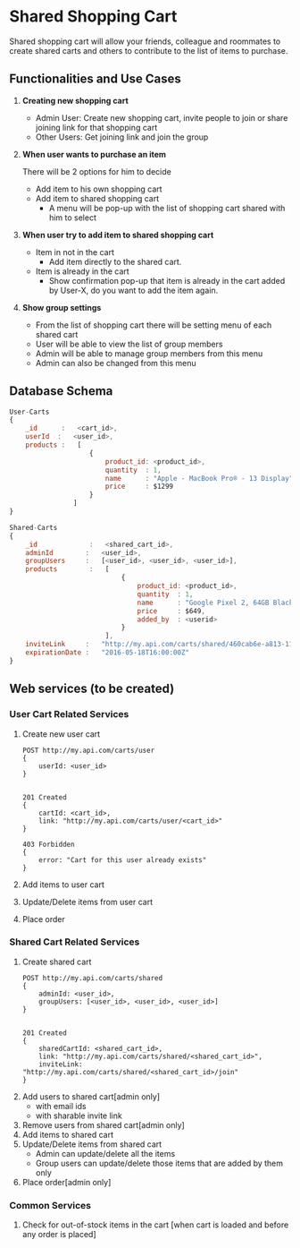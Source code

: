 # Shared Shopping Cart

Shared shopping cart will allow your friends, colleague and roommates to create shared carts and others to contribute to the list of items to purchase.

## Functionalities and Use Cases ##

1. **Creating new shopping cart**

    * Admin User: Create new shopping cart, invite people to join or share joining link for that shopping cart
    * Other Users: Get joining link and join the group

2. **When user wants to purchase an item**
    
    There will be 2 options for him to decide

    * Add item to his own shopping cart
    * Add item to shared shopping cart
        * A menu will be pop-up with the list of shopping cart shared with him to select

3. **When user try to add item to shared shopping cart**

    * Item in not in the cart
        * Add item directly to the shared cart.
    * Item is already in the cart
        * Show confirmation pop-up that item is already in the cart added by User-X, do you want to add the item again.

4. **Show group settings**

    * From the list of shopping cart there will be setting menu of each shared cart
    * User will be able to view the list of group members
    * Admin will be able to manage group members from this menu
    * Admin can also be changed from this menu



## Database Schema ##

```javascript
User-Carts
{
    _id      :   <cart_id>,
    userId  :   <user_id>,
    products :   [ 
                    { 
                        product_id: <product_id>,
                        quantity  : 1,
                        name      : "Apple - MacBook Pro® - 13 Display",
                        price     : $1299
                    }
                ]
}
```
```javascript
Shared-Carts
{
    _id             :   <shared_cart_id>,
    adminId        :   <user_id>,
    groupUsers     :   [<user_id>, <user_id>, <user_id>],
    products        :   [ 
                            { 
                                product_id: <product_id>,
                                quantity  : 1,
                                name      : "Google Pixel 2, 64GB Black",
                                price     : $649,
                                added_by  : <userid>
                            }
                        ],
    inviteLink     :   "http://my.api.com/carts/shared/460cab6e-a813-11e7-9f32-60f81dc1f3c0/join",
    expirationDate :   "2016-05-18T16:00:00Z"
}
```

## Web services (to be created) ##

### User Cart Related Services ###

1. Create new user cart

    ```
    POST http://my.api.com/carts/user
    {
        userId: <user_id>
    }
    

    201 Created
    {
        cartId: <cart_id>,
        link: "http://my.api.com/carts/user/<cart_id>"
    }

    403 Forbidden
    {
        error: "Cart for this user already exists"
    }
    ```
2. Add items to user cart
3. Update/Delete items from user cart
4. Place order

### Shared Cart Related Services ###

1. Create shared cart
    ```
    POST http://my.api.com/carts/shared
    {
        adminId: <user_id>,
        groupUsers: [<user_id>, <user_id>, <user_id>]
    }

    
    201 Created
    {
        sharedCartId: <shared_cart_id>,
        link: "http://my.api.com/carts/shared/<shared_cart_id>",
        inviteLink: "http://my.api.com/carts/shared/<shared_cart_id>/join"
    }
    ```
2. Add users to shared cart[admin only]
    * with email ids
    * with sharable invite link
3. Remove users from shared cart[admin only]
4. Add items to shared cart
5. Update/Delete items from shared cart
    * Admin can update/delete all the items
    * Group users can update/delete those items that are added by them only
6. Place order[admin only]

### Common Services ###

1. Check for out-of-stock items in the cart [when cart is loaded and before any order is placed]

